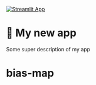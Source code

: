 
[![Streamlit App](https://static.streamlit.io/badges/streamlit_badge_black_white.svg)](DEPLOYED_APP_URL)

# 🎈 My new app

Some super description of my app
# bias-map
